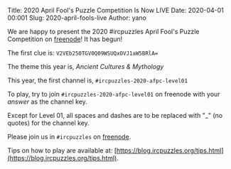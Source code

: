 Title: 2020 April Fool's Puzzle Competition Is Now LIVE
Date: 2020-04-01 00:001
Slug: 2020-april-fools-live
Author: yano

We are happy to present the 2020 #ircpuzzles April Fool's Puzzle Competition on [freenode](https://freenode.net/)! It has begun!

The first clue is: `V2VEb250TGV0Q09WSUQxOVJ1aW5BRlA=`

The theme this year is, *Ancient Cultures & Mythology*

This year, the first channel is, `#ircpuzzles-2020-afpc-level01`

To play, try to join `#ircpuzzles-2020-afpc-level01` on freenode with your *answer* as the channel key.

Except for Level 01, all spaces and dashes are to be replaced with "_" (no quotes) for the channel key.

Please join us in `#ircpuzzles` on [freenode](https://webchat.freenode.net/).

Tips on how to play are available at: [https://blog.ircpuzzles.org/tips.html](https://blog.ircpuzzles.org/tips.html).
